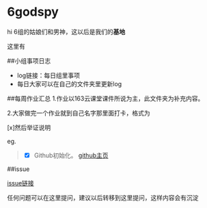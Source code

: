 # 6godspy

hi
6组的姑娘们和男神，这以后是我们的**基地**

这里有

##小组事项日志
* log链接：每日组里事项
* 每日大家可以在自己的文件夹里更新log


##每周作业汇总
1.作业以163云课堂课件所说为主，此文件夹为补充内容。

2.大家做完一个作业就到自己名字那里面打卡，格式为

[x]然后举证说明

eg.
>- [x] Github初始化。 
[github主页](https://github.com/sunmmy)  

##issue

[issue链接](https://github.com/sunmmy/6godspy/issues)

任何问题可以在这里提问，建议以后转移到这里提问，这样内容会有沉淀

